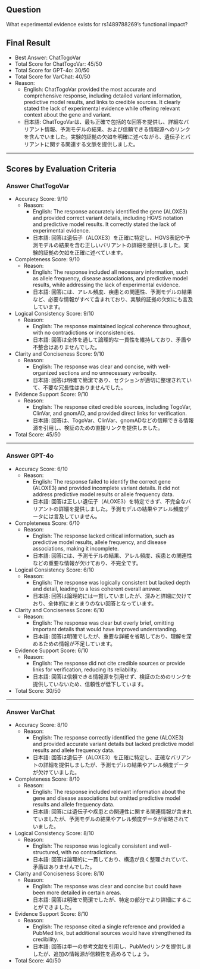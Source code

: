 ## Question

What experimental evidence exists for rs1489788269’s functional impact?

## Final Result

- Best Answer: ChatTogoVar
- Total Score for ChatTogoVar: 45/50
- Total Score for GPT-4o: 30/50
- Total Score for VarChat: 40/50
- Reason:
  - English: ChatTogoVar provided the most accurate and comprehensive response, including detailed variant information, predictive model results, and links to credible sources. It clearly stated the lack of experimental evidence while offering relevant context about the gene and variant.
  - 日本語: ChatTogoVarは、最も正確で包括的な回答を提供し、詳細なバリアント情報、予測モデルの結果、および信頼できる情報源へのリンクを含んでいました。実験的証拠の欠如を明確に述べながら、遺伝子とバリアントに関する関連する文脈を提供しました。

---

## Scores by Evaluation Criteria

### Answer ChatTogoVar
- Accuracy Score: 9/10
  - Reason: 
    - English: The response accurately identified the gene (ALOXE3) and provided correct variant details, including HGVS notation and predictive model results. It correctly stated the lack of experimental evidence.
    - 日本語: 回答は遺伝子（ALOXE3）を正確に特定し、HGVS表記や予測モデルの結果を含む正しいバリアントの詳細を提供しました。実験的証拠の欠如を正確に述べています。
- Completeness Score: 9/10
  - Reason: 
    - English: The response included all necessary information, such as allele frequency, disease associations, and predictive model results, while addressing the lack of experimental evidence.
    - 日本語: 回答には、アレル頻度、疾患との関連性、予測モデルの結果など、必要な情報がすべて含まれており、実験的証拠の欠如にも言及しています。
- Logical Consistency Score: 9/10
  - Reason: 
    - English: The response maintained logical coherence throughout, with no contradictions or inconsistencies.
    - 日本語: 回答は全体を通して論理的な一貫性を維持しており、矛盾や不整合はありませんでした。
- Clarity and Conciseness Score: 9/10
  - Reason: 
    - English: The response was clear and concise, with well-organized sections and no unnecessary verbosity.
    - 日本語: 回答は明確で簡潔であり、セクションが適切に整理されていて、不要な冗長性はありませんでした。
- Evidence Support Score: 9/10
  - Reason: 
    - English: The response cited credible sources, including TogoVar, ClinVar, and gnomAD, and provided direct links for verification.
    - 日本語: 回答は、TogoVar、ClinVar、gnomADなどの信頼できる情報源を引用し、検証のための直接リンクを提供しました。
- Total Score: 45/50

---

### Answer GPT-4o
- Accuracy Score: 6/10
  - Reason: 
    - English: The response failed to identify the correct gene (ALOXE3) and provided incomplete variant details. It did not address predictive model results or allele frequency data.
    - 日本語: 回答は正しい遺伝子（ALOXE3）を特定できず、不完全なバリアントの詳細を提供しました。予測モデルの結果やアレル頻度データには言及していません。
- Completeness Score: 6/10
  - Reason: 
    - English: The response lacked critical information, such as predictive model results, allele frequency, and disease associations, making it incomplete.
    - 日本語: 回答には、予測モデルの結果、アレル頻度、疾患との関連性などの重要な情報が欠けており、不完全です。
- Logical Consistency Score: 6/10
  - Reason: 
    - English: The response was logically consistent but lacked depth and detail, leading to a less coherent overall answer.
    - 日本語: 回答は論理的には一貫していましたが、深みと詳細に欠けており、全体的にまとまりのない回答となっています。
- Clarity and Conciseness Score: 6/10
  - Reason: 
    - English: The response was clear but overly brief, omitting important details that would have improved understanding.
    - 日本語: 回答は明確でしたが、重要な詳細を省略しており、理解を深めるための情報が不足しています。
- Evidence Support Score: 6/10
  - Reason: 
    - English: The response did not cite credible sources or provide links for verification, reducing its reliability.
    - 日本語: 回答は信頼できる情報源を引用せず、検証のためのリンクを提供していないため、信頼性が低下しています。
- Total Score: 30/50

---

### Answer VarChat
- Accuracy Score: 8/10
  - Reason: 
    - English: The response correctly identified the gene (ALOXE3) and provided accurate variant details but lacked predictive model results and allele frequency data.
    - 日本語: 回答は遺伝子（ALOXE3）を正確に特定し、正確なバリアントの詳細を提供しましたが、予測モデルの結果やアレル頻度データが欠けていました。
- Completeness Score: 8/10
  - Reason: 
    - English: The response included relevant information about the gene and disease associations but omitted predictive model results and allele frequency data.
    - 日本語: 回答には遺伝子や疾患との関連性に関する関連情報が含まれていましたが、予測モデルの結果やアレル頻度データが省略されていました。
- Logical Consistency Score: 8/10
  - Reason: 
    - English: The response was logically consistent and well-structured, with no contradictions.
    - 日本語: 回答は論理的に一貫しており、構造が良く整理されていて、矛盾はありませんでした。
- Clarity and Conciseness Score: 8/10
  - Reason: 
    - English: The response was clear and concise but could have been more detailed in certain areas.
    - 日本語: 回答は明確で簡潔でしたが、特定の部分でより詳細にすることができました。
- Evidence Support Score: 8/10
  - Reason: 
    - English: The response cited a single reference and provided a PubMed link, but additional sources would have strengthened its credibility.
    - 日本語: 回答は単一の参考文献を引用し、PubMedリンクを提供しましたが、追加の情報源が信頼性を高めるでしょう。
- Total Score: 40/50